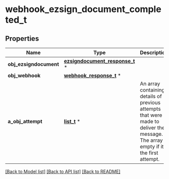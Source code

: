 # webhook_ezsign_document_completed_t

## Properties
Name | Type | Description | Notes
------------ | ------------- | ------------- | -------------
**obj_ezsigndocument** | [**ezsigndocument_response_t**](ezsigndocument_response.md) \* |  | 
**obj_webhook** | [**webhook_response_t**](webhook_response.md) \* |  | 
**a_obj_attempt** | [**list_t**](attempt_response.md) \* | An array containing details of previous attempts that were made to deliver the message. The array is empty if it&#39;s the first attempt. | 

[[Back to Model list]](../README.md#documentation-for-models) [[Back to API list]](../README.md#documentation-for-api-endpoints) [[Back to README]](../README.md)


